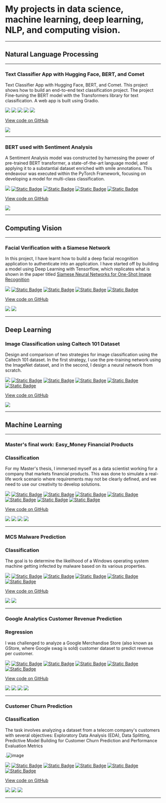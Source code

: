 # My projects in data science, machine learning, deep learning, NLP, and computing vision.

---

## Natural Language Processing 

---

### Text Classifier App with Hugging Face, BERT, and Comet

Text Classifier App with Hugging Face, BERT, and Comet. This project shows how to build an end-to-end text classification project. The project Fine-tuning the BERT model with the Transformers library for text classification. A web app is built using Gradio.

[![](https://img.shields.io/badge/Python-blue?style=plastic&logo=python&logoColor=white)]()
[![](https://img.shields.io/badge/huggingface-F8DE22?style=plastic&logo=huggingface&logoColor=white)]()
[![](https://img.shields.io/badge/Transformers-D71313?style=plastic&logo=transformers&logoColor=white)]()
[![](https://img.shields.io/badge/CometML-0002A1?style=plastic&logo=cometml&logoColor=white)]()
[![](https://img.shields.io/badge/Gradio-A31ACB?style=plastic&logo=gradio&logoColor=white)]()

[View code on GitHub](https://github.com/franhinomut/Text_Classifier_App)

<img src="images/Classification_app.png?raw=true" />

---

### BERT used with Sentiment Analysis

A Sentiment Analysis model was constructed by harnessing the power of pre-trained BERT transformer, a state-of-the-art language model, and applying it to a substantial dataset enriched with smile annotations. This endeavour was executed within the PyTorch Framework, focusing on developing a model for multi-class classification.

[![](https://img.shields.io/badge/Python-white?logo=Python)](#) 
[![Static Badge](https://img.shields.io/badge/NLP-white?logo=NLP)](#)
[![Static Badge](https://img.shields.io/badge/Pytorch-white?logo=PyTorch)](#)
[![Static Badge](https://img.shields.io/badge/Fine_Tuning-white?logo=Fine_Tuning)](#)
[![Static Badge](https://img.shields.io/badge/OpenCV-white?logo=OpenCV)](#)


[View code on GitHub](https://github.com/franhinomut/BERT-used-with-Sentiment-Analysis)


<img src="images/BERT_diagrams.png?raw=true" />

---

## Computing Vision 

---

### Facial Verification with a Siamese Network

In this project, I have learnt how to build a deep facial recognition application to authenticate into an application. 
I have started off by building a model using Deep Learning with Tensorflow, which replicates what is shown in the paper titled [Siamese Neural Networks for One-Shot Image Recognition](https://www.cs.cmu.edu/~rsalakhu/papers/oneshot1.pdf)

[![](https://img.shields.io/badge/Python-white?logo=Python)](#) 
[![Static Badge](https://img.shields.io/badge/Deep_Learning-white?logo=Deep%20Learning)](#)
[![Static Badge](https://img.shields.io/badge/Tensorflow-white?logo=Tensorflow)](#)
[![Static Badge](https://img.shields.io/badge/Siamese_Neural_Network-white?logo=Siamese_Neural_Network)](#)
[![Static Badge](https://img.shields.io/badge/OpenCV-white?logo=OpenCV)](#)


[View code on GitHub](https://github.com/franhinomut/Facial_Verification_Siamese_Network)


<img src="images/One-shot tasks.png?raw=true" />
<img src="images/Facial Verification.png?raw=true" />

---

## Deep Learning 

### Image Classification using Caltech 101 Dataset

Design and comparison of two strategies for image classification using the Caltech 101 dataset. In the first strategy, I use the pre-training network using the ImageNet dataset, and in the second, I design a neural network from scratch.

[![](https://img.shields.io/badge/Python-white?logo=Python)](#) 
[![Static Badge](https://img.shields.io/badge/Deep_Learning-white?logo=Deep%20Learning)](#)
[![Static Badge](https://img.shields.io/badge/Convolution_Networks-white?logo=Convolution_Networks)](#)
[![Static Badge](https://img.shields.io/badge/Data_Augmentation-white?logo=Data_Augmentation)](#)
[![Static Badge](https://img.shields.io/badge/Fine_Tuning-white?logo=Fine_Tuning)](#)
[![Static Badge](https://img.shields.io/badge/Data_Preprocessing-white?logo=Data_Preprocessing)](#)


[View code on GitHub](https://github.com/franhinomut/Deep_Learning_dataset_Caltech_101)

<img src="images/Caltech 101.png?raw=true" />

---
## Machine Learning 

---

### Master's final work: Easy_Money Financial Products

### Classification

For my Master's thesis, I immersed myself as a data scientist working for a company that markets financial products. This was done to simulate a real-life work scenario where requirements may not be clearly defined, and we need to use our creativity to develop solutions.

[![](https://img.shields.io/badge/Python-white?logo=Python)](#) 
[![Static Badge](https://img.shields.io/badge/Machine_Learning-white?logo=Machine_Learning)](#)
[![Static Badge](https://img.shields.io/badge/Data_Cleaning-white?logo=Data_Cleaning)](#)
[![Static Badge](https://img.shields.io/badge/Data_Preprocessing-white?logo=Data_Preprocessing)](#)
[![Static Badge](https://img.shields.io/badge/Data_Visualization-white?logo=Data_Visualization)](#)
[![Static Badge](https://img.shields.io/badge/PowerBI-white?logo=PowerBI)](#)
[![Static Badge](https://img.shields.io/badge/Clustering-white?logo=Clustering)](#)
[![Static Badge](https://img.shields.io/badge/Classification-white?logo=Classification)](#)

[View code on GitHub](https://github.com/franhinomut/TFM_DSC_Easy_Money)

<img src="images/Contexto.png?raw=true" />
<img src="images/Preprocesamiento.png?raw=true" />
<img src="images/Clustering.png?raw=true" />
<img src="images/Modelado.png?raw=true" />

---

### MCS Malware Prediction

### Classification

The goal is to determine the likelihood of a Windows operating system machine getting infected by malware based on its various properties.

[![](https://img.shields.io/badge/Python-white?logo=Python)](#) 
[![Static Badge](https://img.shields.io/badge/Machine_Learning-white?logo=Machine_Learning)](#)
[![Static Badge](https://img.shields.io/badge/Data_Cleaning-white?logo=Data_Cleaning)](#)
[![Static Badge](https://img.shields.io/badge/Data_Preprocessing-white?logo=Data_Preprocessing)](#)
[![Static Badge](https://img.shields.io/badge/Data_Visualization-white?logo=Data_Visualization)](#)
[![Static Badge](https://img.shields.io/badge/Classification-white?logo=Classification)](#)

[View code on GitHub](https://github.com/franhinomut/MCS_Malware_Prediction)

<img src="images/valores unicos.png?raw=true" />
<img src="images/ROC Curve.png?raw=true" />

---

### Google Analytics Customer Revenue Prediction

### Regression

I was challenged to analyze a Google Merchandise Store (also known as GStore, where Google swag is sold) customer dataset to predict revenue per customer.

[![](https://img.shields.io/badge/Python-white?logo=Python)](#) 
[![Static Badge](https://img.shields.io/badge/Machine_Learning-white?logo=Machine_Learning)](#)
[![Static Badge](https://img.shields.io/badge/Data_Cleaning-white?logo=Data_Cleaning)](#)
[![Static Badge](https://img.shields.io/badge/Data_Preprocessing-white?logo=Data_Preprocessing)](#)
[![Static Badge](https://img.shields.io/badge/Data_Visualization-white?logo=Data_Visualization)](#)
[![Static Badge](https://img.shields.io/badge/Regression-white?logo=Regression)](#)

[View code on GitHub](https://github.com/franhinomut/Google-Analytics-Customer-Revenue-Prediction)

<img src="images/Browsers.png?raw=true" />
<img src="images/TotalTransactions.png?raw=true" />
<img src="images/TotalTransactionsLN.png?raw=true" />
<img src="images/TotalHistsLN.png?raw=true" />

---

### Customer Churn Prediction

### Classification

The task involves analyzing a dataset from a telecom company's customers with several objectives: 
Exploratory Data Analysis (EDA), Data Splitting, Predictive Model Building for Customer Churn Prediction and 
Performance Evaluation Metrics

.![image](https://github.com/franhinomut/franhinomut.github.io/assets/1297707/836d731f-0c75-4dc4-8ec3-88635d00bc7a)


[![](https://img.shields.io/badge/Python-white?logo=Python)](#) 
[![Static Badge](https://img.shields.io/badge/Machine_Learning-white?logo=Machine_Learning)](#)
[![Static Badge](https://img.shields.io/badge/Data_Cleaning-white?logo=Data_Cleaning)](#)
[![Static Badge](https://img.shields.io/badge/Data_Preprocessing-white?logo=Data_Preprocessing)](#)
[![Static Badge](https://img.shields.io/badge/Data_Visualization-white?logo=Data_Visualization)](#)
[![Static Badge](https://img.shields.io/badge/Classification-white?logo=Classification)](#)

[View code on GitHub](https://github.com/franhinomut/Customer_Churn_Prediction)

<img src="images/outputs.png?raw=true" />
<img src="images/Correlations.png?raw=true" />
<img src="images/DecisionTree.png?raw=true" />

---
